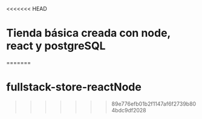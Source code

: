 <<<<<<< HEAD
# Tienda básica creada con node, react y postgreSQL
=======
# fullstack-store-reactNode
>>>>>>> 89e776efb01b2f1147af6f2739b804bdc9df2028
